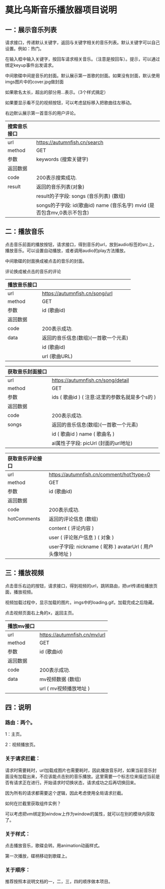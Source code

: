 # 莫比乌斯音乐播放器项目说明

## 一：展示音乐列表

请求接口，传递默认关键字，返回与关键字相关的音乐列表。默认关键字可以自己设置。例如：热门。

在输入框中输入关键字，按回车请求相关音乐。（注意是按回车）。提示，可以通过绑定keyup事件出发请求。

中间歌碟中间是音乐的封面。默认展示第一首歌的封面。如果没有封面，默认使用imgs图片中的cover.jpg做封面

如果歌名太长，超出的部分用...表示。（3个样式搞定）

如果要显示看不见的视频按钮，可以考虑鼠标移入把歌曲往左移动。

右边默认展示第一首音乐的用户评论。

| 搜索音乐接口 |                                                              |
| :----------- | :----------------------------------------------------------- |
| url          | https://autumnfish.cn/search                                 |
| method       | GET                                                          |
| 参数         | keywords (搜索关键字)                                        |
| 返回数据     |                                                              |
| code         | 200表示搜索成功.                                             |
| result       | 返回的音乐列表(对象)                                         |
|              | result的子字段: songs (音乐列表) (数组)                      |
|              | songs的子字段: id(歌曲id)  name (音乐名字)  mvid (是否包含mv,0表示不包含) |



## 二：播放音乐

点击音乐前面的播放按钮，请求接口，得到音乐的url，放到audio标签的src上，播放音乐。可以设置自动播放，或者调用audio的play方法播放。

中间歌碟的封面换成被点击的音乐的封面。

评论换成被点击的音乐的评论

| 播放音乐接口 |                                      |
| :----------- | :----------------------------------- |
| url          | https://autumnfish.cn/song/url       |
| method       | GET                                  |
| 参数         | id (歌曲id)                          |
| 返回数据     |                                      |
| code         | 200表示成功.                         |
| data         | 返回的音乐信息(数组)(一首歌一个元素) |
|              | id (歌曲id)                          |
|              | url (歌曲URL)                        |

| 获取音乐封面接口 |                                                 |
| :--------------- | :---------------------------------------------- |
| url              | https://autumnfish.cn/song/detail               |
| method           | GET                                             |
| 参数             | ids ( 歌曲id ) ( 注意:这里的参数名就是多个s的 ) |
| 返回数据         |                                                 |
| code             | 200表示成功.                                    |
| songs            | 返回的音乐信息(数组)(一首歌一个元素)            |
|                  | id ( 歌曲id )  name ( 歌曲名 )                  |
|                  | al属性子字段: picUrl (封面的url地址)            |

| 获取音乐评论接口 |                                                            |
| :--------------- | :--------------------------------------------------------- |
| url              | https://autumnfish.cn/comment/hot?type=0                   |
| method           | GET                                                        |
| 参数             | id (歌曲id)                                                |
| 返回数据         |                                                            |
| code             | 200表示成功.                                               |
| hotComments      | 返回的评论信息 (数组)                                      |
|                  | content ( 评论内容 )                                       |
|                  | user ( 评论账户信息 ) ( 对象 )                             |
|                  | user子字段:  nickname ( 昵称 )  avatarUrl ( 用户头像地址 ) |

## 三：播放视频

点击音乐右边的按钮，请求接口，得到视频的url，跳转路由，把url传递给播放页面，播放视频。

视频加载过程中，显示加载的图片。imgs中的loading.gif。加载完成之后隐藏。

点击视频页面右上角的x，返回主页。

| 播放mv接口 |                              |
| :--------- | :--------------------------- |
| url        | https://autumnfish.cn/mv/url |
| method     | GET                          |
| 参数       | id (歌曲id)                  |
| 返回数据   |                              |
| code       | 200表示成功.                 |
| data       | mv视频数据 (数组)            |
|            | url ( mv视频播放地址 )       |

## 四：说明

### 路由：两个。

1：主页。

2：视频播放页。



### 关于请求拦截：

请求时需要耗时，url加载成图片也需要耗时，因此播放音乐时，如果当前音乐封面没有加载出来，不应该能点击别的音乐播放。这里需要一个标志位来描述当前是否有请求正在进行。开始请求时切换状态，请求成功之后再切换回来。

因为所有的请求都需要这个逻辑，因此考虑使用全局请求拦截。

如何在拦截里获取组件实例？

可以考虑把vm绑定到window上作为window的属性，就可以在别的模块内获取了。



### 关于样式：

点击播放音乐，歌碟会转。用animation动画样式。

第一次播放，碟柄移动到歌碟上。



### 关于顺序：

推荐按照本说明文档的一，二，三，四的顺序做本项目。

